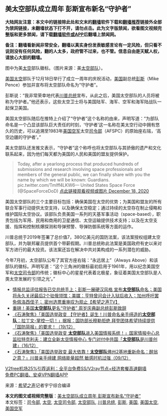  <h2>美太空部队成立周年 彭斯宣布新名“守护者”</h2> <p class="notice"><b>大陆网友注意：本文中的链接除此处和文末的<a href="https://github.com/bannedbook/fanqiang" >翻墙</a>软件下载和<a href="https://github.com/killgcd/justmysocks/blob/master/README.md">翻墙推荐</a>链接外全部为禁网链接，未翻墙状态下打不开，请勿点击。此为文字版禁闻，欲看图文视频完整版和更多禁闻，请下载<a href="https://github.com/bannedbook/fanqiang">翻墙软件或APP</a>后翻墙上禁闻网。</p><p>备注：翻墙看新闻非常安全，翻墙以真实身份发表敏感言论有一定风险，但只看不说则没有任何风险，翻的人太多，政府管不过来，也不管。信息自由是天赋人权，请放心大胆的翻墙。</b></p>  <div class="entry"> <p id="conimg">图中为美<a href="https://www.bannedbook.org/bnews/tag/%e5%a4%aa%e7%a9%ba/" class="st_tag internal_tag" rel="tag" title="标签 太空 下的日志">太空</a>部队徽标。（图片来源：美<a href="https://www.bannedbook.org/bnews/tag/%E5%A4%AA%E7%A9%BA%E9%83%A8%E9%98%9F/" class="st_tag internal_tag" rel="tag" title="标签 太空部队 下的日志">太空部队</a>）。</p> <p><a href="https://www.bannedbook.org/bnews/tag/%E7%BE%8E%E5%9B%BD%E5%A4%AA%E7%A9%BA/" class="st_tag internal_tag" rel="tag" title="标签 美国太空 下的日志">美国太空</a>部队于12月18日举行了成立一周年的庆祝活动，<a href="https://www.bannedbook.org/bnews/tag/%e7%be%8e%e5%9b%bd/" class="st_tag internal_tag" rel="tag" title="标签 美国 下的日志">美国</a>副总统<a href="https://www.bannedbook.org/bnews/tag/%e5%bd%ad%e6%96%af/" class="st_tag internal_tag" rel="tag" title="标签 彭斯 下的日志">彭斯</a>（Mike Pence）参加并宣布将太空部队命名为“守护者”。</p> <p>彭斯说：“我非常荣幸地代表<a href="https://www.bannedbook.org/bnews/tag/%E5%B7%9D%E6%99%AE%E6%80%BB%E7%BB%9F/" class="st_tag internal_tag" rel="tag" title="标签 川普总统 下的日志">川普总统</a>宣布，从此之后，美国太空部队的人员将被称为守护者。”他还表示，这些太空卫士将与美国陆军、海军、空军和海军陆战队一起保卫美国。</p>  <p>美国太空部队随后在推特上介绍了“守护者”这个名称的由来，声明写道：“为部队命名是一个凸显该部队巨大责任的时刻，‘守护者’这一名称在美太空行动中拥有悠久的历史，可以追溯至1983年<a href="https://www.bannedbook.org/bnews/tag/%E7%BE%8E%E5%9B%BD%E7%A9%BA%E5%86%9B/" class="st_tag internal_tag" rel="tag" title="标签 美国空军 下的日志">美国空军</a>太空<a href="https://www.bannedbook.org/bnews/tag/%E5%8F%B8%E4%BB%A4%E9%83%A8/" class="st_tag internal_tag" rel="tag" title="标签 司令部 下的日志">司令部</a>（AFSPC）的原始座右铭，‘高空边疆的守护者’。”</p> <p>美太空部队还发推文表示，“守护者”这个称呼也将太空部队与其骄傲的遗产和文化联系起来，因为他们每天都为美国的人民和美国的盟友提供保护。</p> <blockquote><p>Today, after a yearlong process that produced hundreds of submissions and research involving space professionals and members of the general public, we can finally share with you the name by which we will be known: Guardians. pic.twitter.com/Tmlff4LKW6— United States Space Force (@SpaceForceDoD) <a href="https://twitter.com/SpaceForceDoD/status/1340054052894326785?ref_src=twsrc%5Etfw">点此链接观看视频或图片 December 18, 2020</a></p> </blockquote> <p>美国太空部队的三个主要目标包括：确保美国在太空的优势；为美国和盟友的所有联合军事行动提供太空支持，以及确保太空稳定；通过持续的太空存在制止侵略和维护国际太空协议。该部队负责美国一系列的天基军事活动（space-based），职责包括为军用、民用和商用的卫星通信、太空运输提供技术支持；以及在太空支援、指挥和控制核爆探测和导弹预警、导弹防御系统等方面的运作。</p> <p>川普总统于2019年签署了总价值7，380亿美元的国防法案，该法案授权组建太空部队，并为联邦雇员提供首个带薪假期。川普总统称此法案是美国政府有史以来对军方进行的最大投资。该法案还旨在解决中共对美构成的一系列潜在的威胁。</p> <p>今年7月初，太空部队公布了其官方座右铭：“永远居上”（Always Above）和该部队的徽标。声明写道：“这个三角洲的徽标最初启用于1961年，用以纪念美国空军和<a href="https://www.bannedbook.org/bnews/tag/%E5%A4%AA%E7%A9%BA%E5%8F%B8%E4%BB%A4%E9%83%A8/" class="st_tag internal_tag" rel="tag" title="标签 太空司令部 下的日志">太空司令部</a>的传统；徽标中心的星星代表着北极星，象征着美国太空部队是人类太空发展的‘引领之光’。”</p>  <ul class='op-related-articles' title='相关阅读'> <li><a href='https://www.bannedbook.org/bnews/cbnews/20201220/1451299.html' target='_blank'>情报总监评估报告已交总统手上；彭斯一展硬汉风格  宣布<b>太空部队</b>命名；美国将永久关闭最后2个驻俄领馆；美媒：亨特曾问会计入狱后收入；加州呼吁罢免佩洛西侄子；  密州选票重审叹为观止【希望之声TV】</a></li> <li><a href='https://www.bannedbook.org/bnews/comments/20201220/1451248.html' target='_blank'>重磅！美国<b>太空部队</b>更名“守护者” 周岁庆典副总统彭斯致辞</a></li> <li><a href='https://www.bannedbook.org/bnews/bannedvideo/20201220/1451233.html' target='_blank'>《石涛聚焦》「美国选举政变 【守护者】诞生！川普命名亲手缔造的<b>太空部队</b>：拉丁文-掌控一切！」据报：国防部长穆勒拒绝 拜登团体希望持续提供「国防简报」的要求！（19/12）</a></li> <li><a href='https://www.bannedbook.org/bnews/bannedvideo/20201217/1449536.html' target='_blank'>《石涛聚焦》「美国选举政变 <b>太空部队</b>进入美国情报系统！」国家情报中心总监拉特克利夫：建立全新太空情报中心 专门对付中共国「<b>太空部队</b>是川普创建」（16/12）</a></li> <li><a href='https://www.bannedbook.org/bnews/bannedvideo/20201210/1445166.html' target='_blank'>《石涛聚焦》「美国选举政变 最大依靠！<b>太空部队</b>佛州2基地重新命名：醉翁之意？」川普亲手缔建 网络能量超然 敏感时机过强（09/12）</a></li> </ul> <p class="texttj"> <a href="https://www.bannedbook.org/forum23/topic22702.html" target="_blank">V2free机场25%引荐返利：全平台免费SS/V2ray节点+经济套餐高速翻墙</a><br/> <a href="https://github.com/bannedbook/fanqiang/wiki/%E7%A6%81%E9%97%BB%E7%BD%91%E5%AE%89%E5%8D%93%E7%BF%BB%E5%A2%99%E6%96%B0%E9%97%BBAPP" target="_blank">免费PC翻墙、安卓VPN翻墙APP</a></p><p> 来源：<span class='wp_keywordlink_affiliate'><a href="https://www.soundofhope.org" title="希望之声" target="_blank">希望之声</a></span>记者宇宁综合编译 </p><a name='sharetosocial'></a>       <div><b>本文的图文或视频完整版</b>：<a href='https://www.bannedbook.org/bnews/cbnews/20201220/1451332.html'>美太空部队成立周年 彭斯宣布新名“守护者”</a></div>  </div><!--END ENTRY--> <div class="postfooter"> <div>本文标签：<a href="https://www.bannedbook.org/bnews/tag/%E5%8F%B8%E4%BB%A4%E9%83%A8/" rel="tag">司令部</a>, <a href="https://www.bannedbook.org/bnews/tag/%e5%a4%aa%e7%a9%ba/" rel="tag">太空</a>, <a href="https://www.bannedbook.org/bnews/tag/%E5%A4%AA%E7%A9%BA%E5%8F%B8%E4%BB%A4%E9%83%A8/" rel="tag">太空司令部</a>, <a href="https://www.bannedbook.org/bnews/tag/%E5%A4%AA%E7%A9%BA%E9%83%A8%E9%98%9F/" rel="tag">太空部队</a>, <a href="https://www.bannedbook.org/bnews/tag/%E5%B7%9D%E6%99%AE%E6%80%BB%E7%BB%9F/" rel="tag">川普总统</a>, <a href="https://www.bannedbook.org/bnews/tag/%e5%bd%ad%e6%96%af/" rel="tag">彭斯</a>, <a href="https://www.bannedbook.org/bnews/tag/%e7%be%8e%e5%9b%bd/" rel="tag">美国</a>, <a href="https://www.bannedbook.org/bnews/tag/%E7%BE%8E%E5%9B%BD%E5%A4%AA%E7%A9%BA/" rel="tag">美国太空</a>, <a href="https://www.bannedbook.org/bnews/tag/%E7%BE%8E%E5%9B%BD%E7%A9%BA%E5%86%9B/" rel="tag">美国空军</a></div>  </div><!--END POSTFOOTER--> 